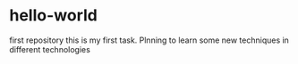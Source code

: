 # hello-world
first repository
 this is my first task.
 Plnning to learn some new techniques in different technologies
